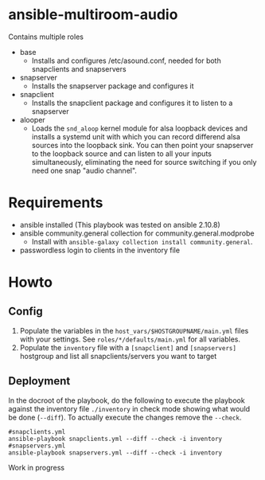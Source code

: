 # ansible-multiroom-audio

Contains multiple roles
* base
  * Installs and configures /etc/asound.conf, needed for both snapclients and snapservers
* snapserver
  * Installs the snapserver package and configures it
* snapclient
  * Installs the snapclient package and configures it to listen to a snapserver
* alooper
  * Loads the `snd_aloop` kernel module for alsa loopback devices and installs a systemd unit with which you can record differend alsa sources into the loopback sink. You can then point your snapserver to the loopback source and can listen to all your inputs simultaneously, eliminating the need for source switching if you only need one snap "audio channel".
 
# Requirements
- ansible installed (This playbook was tested on ansible 2.10.8)
- ansible community.general collection for community.general.modprobe
  - Install with `ansible-galaxy collection install community.general`.
- passwordless login to clients in the inventory file

# Howto
## Config
1) Populate the variables in the `host_vars/$HOSTGROUPNAME/main.yml` files with your settings. See `roles/*/defaults/main.yml` for all variables.
2) Populate the `inventory` file with a `[snapclient]` and `[snapservers]` hostgroup and list all snapclients/servers you want to target

## Deployment
In the docroot of the playbook, do the following to execute the playbook against the inventory file `./inventory` in check mode showing what would be done (`--diff`).
To actually execute the changes remove the `--check`.
```
#snapclients.yml
ansible-playbook snapclients.yml --diff --check -i inventory
#snapservers.yml
ansible-playbook snapservers.yml --diff --check -i inventory
```

Work in progress
